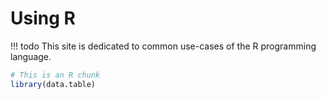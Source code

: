 # Using R

!!! todo
    This site is dedicated to common use-cases of the R programming language.

```r
# This is an R chunk
library(data.table)
```
